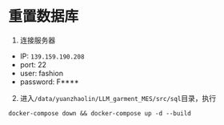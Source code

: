 # 重置数据库
1. 连接服务器

- IP: ```139.159.190.208```
- port: 22
- user: fashion
- password: F****

2. 进入```/data/yuanzhaolin/LLM_garment_MES/src/sql```目录，执行

```shell
docker-compose down && docker-compose up -d --build
```

